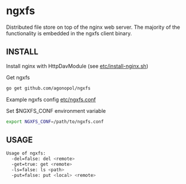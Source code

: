 ngxfs
=====

Distributed file store on top of the nginx web server.
The majority of the functionality is embedded in the ngxfs client binary.

## INSTALL
Install nginx with HttpDavModule (see [etc/install-nginx.sh](https://github.com/agonopol/ngxfs/blob/master/etc/install-nginx.sh))

Get ngxfs

```bash
go get github.com/agonopol/ngxfs
```

Example ngxfs config [etc/ngxfs.conf](https://github.com/agonopol/ngxfs/blob/master/etc/ngxfs.conf)

Set $NGXFS_CONF environment variable

```bash
export NGXFS_CONF=/path/to/ngxfs.conf
```

## USAGE
```bash
Usage of ngxfs:
  -del=false: del <remote>
  -get=true: get <remote>
  -ls=false: ls <path>
  -put=false: put <local> <remote>
```
